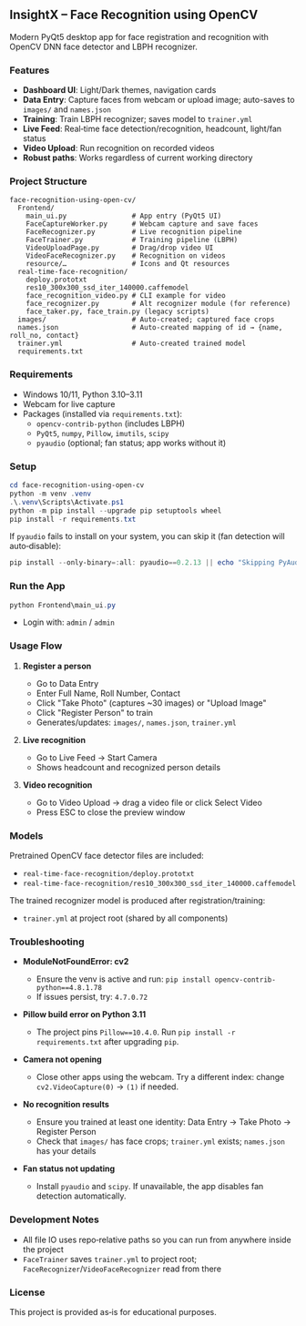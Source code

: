 ## InsightX – Face Recognition using OpenCV

Modern PyQt5 desktop app for face registration and recognition with OpenCV DNN face detector and LBPH recognizer.

### Features
- **Dashboard UI**: Light/Dark themes, navigation cards
- **Data Entry**: Capture faces from webcam or upload image; auto-saves to `images/` and `names.json`
- **Training**: Train LBPH recognizer; saves model to `trainer.yml`
- **Live Feed**: Real‑time face detection/recognition, headcount, light/fan status
- **Video Upload**: Run recognition on recorded videos
- **Robust paths**: Works regardless of current working directory

### Project Structure
```
face-recognition-using-open-cv/
  Frontend/
    main_ui.py                # App entry (PyQt5 UI)
    FaceCaptureWorker.py      # Webcam capture and save faces
    FaceRecognizer.py         # Live recognition pipeline
    FaceTrainer.py            # Training pipeline (LBPH)
    VideoUploadPage.py        # Drag/drop video UI
    VideoFaceRecognizer.py    # Recognition on videos
    resource/…                # Icons and Qt resources
  real-time-face-recognition/
    deploy.prototxt
    res10_300x300_ssd_iter_140000.caffemodel
    face_recognition_video.py # CLI example for video
    face_recognizer.py        # Alt recognizer module (for reference)
    face_taker.py, face_train.py (legacy scripts)
  images/                     # Auto‑created; captured face crops
  names.json                  # Auto‑created mapping of id → {name, roll_no, contact}
  trainer.yml                 # Auto‑created trained model
  requirements.txt
```

### Requirements
- Windows 10/11, Python 3.10–3.11
- Webcam for live capture
- Packages (installed via `requirements.txt`):
  - `opencv-contrib-python` (includes LBPH)
  - `PyQt5`, `numpy`, `Pillow`, `imutils`, `scipy`
  - `pyaudio` (optional; fan status; app works without it)

### Setup
```powershell
cd face-recognition-using-open-cv
python -m venv .venv
.\.venv\Scripts\Activate.ps1
python -m pip install --upgrade pip setuptools wheel
pip install -r requirements.txt
```

If `pyaudio` fails to install on your system, you can skip it (fan detection will auto‑disable):
```powershell
pip install --only-binary=:all: pyaudio==0.2.13 || echo "Skipping PyAudio"
```

### Run the App
```powershell
python Frontend\main_ui.py
```
- Login with: `admin` / `admin`

### Usage Flow
1) **Register a person**
   - Go to Data Entry
   - Enter Full Name, Roll Number, Contact
   - Click "Take Photo" (captures ~30 images) or "Upload Image"
   - Click "Register Person" to train
   - Generates/updates: `images/`, `names.json`, `trainer.yml`

2) **Live recognition**
   - Go to Live Feed → Start Camera
   - Shows headcount and recognized person details

3) **Video recognition**
   - Go to Video Upload → drag a video file or click Select Video
   - Press ESC to close the preview window

### Models
Pretrained OpenCV face detector files are included:
- `real-time-face-recognition/deploy.prototxt`
- `real-time-face-recognition/res10_300x300_ssd_iter_140000.caffemodel`

The trained recognizer model is produced after registration/training:
- `trainer.yml` at project root (shared by all components)

### Troubleshooting
- **ModuleNotFoundError: cv2**
  - Ensure the venv is active and run: `pip install opencv-contrib-python==4.8.1.78`
  - If issues persist, try: `4.7.0.72`

- **Pillow build error on Python 3.11**
  - The project pins `Pillow==10.4.0`. Run `pip install -r requirements.txt` after upgrading `pip`.

- **Camera not opening**
  - Close other apps using the webcam. Try a different index: change `cv2.VideoCapture(0)` → `(1)` if needed.

- **No recognition results**
  - Ensure you trained at least one identity: Data Entry → Take Photo → Register Person
  - Check that `images/` has face crops; `trainer.yml` exists; `names.json` has your details

- **Fan status not updating**
  - Install `pyaudio` and `scipy`. If unavailable, the app disables fan detection automatically.

### Development Notes
- All file IO uses repo‑relative paths so you can run from anywhere inside the project
- `FaceTrainer` saves `trainer.yml` to project root; `FaceRecognizer`/`VideoFaceRecognizer` read from there

### License
This project is provided as‑is for educational purposes.


